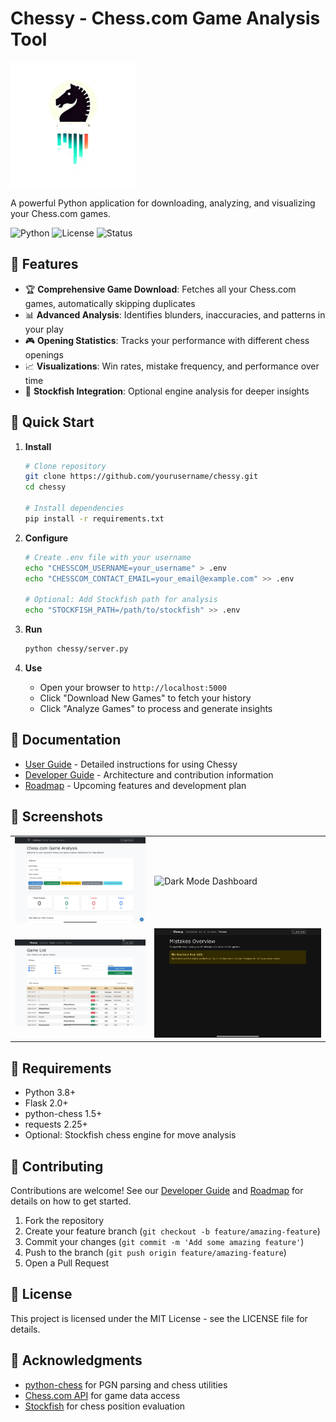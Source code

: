 # Chessy - Chess.com Game Analysis Tool

<img src="chessy/static/img/chessy_logo.png" alt="Chessy Logo" width="200">

A powerful Python application for downloading, analyzing, and visualizing your Chess.com games.

![Python](https://img.shields.io/badge/python-3.8+-blue.svg)
![License](https://img.shields.io/badge/license-MIT-green.svg)
![Status](https://img.shields.io/badge/status-alpha-orange.svg)

## 🔹 Features

- 🏆 **Comprehensive Game Download**: Fetches all your Chess.com games, automatically skipping duplicates
- 📊 **Advanced Analysis**: Identifies blunders, inaccuracies, and patterns in your play
- 🎮 **Opening Statistics**: Tracks your performance with different chess openings
- 📈 **Visualizations**: Win rates, mistake frequency, and performance over time
- 🎯 **Stockfish Integration**: Optional engine analysis for deeper insights

## 🔹 Quick Start

1. **Install**
   ```bash
   # Clone repository
   git clone https://github.com/yourusername/chessy.git
   cd chessy
   
   # Install dependencies
   pip install -r requirements.txt
   ```

2. **Configure**
   ```bash
   # Create .env file with your username
   echo "CHESSCOM_USERNAME=your_username" > .env
   echo "CHESSCOM_CONTACT_EMAIL=your_email@example.com" >> .env
   
   # Optional: Add Stockfish path for analysis
   echo "STOCKFISH_PATH=/path/to/stockfish" >> .env
   ```

3. **Run**
   ```bash
   python chessy/server.py
   ```

4. **Use**
   - Open your browser to `http://localhost:5000`
   - Click "Download New Games" to fetch your history
   - Click "Analyze Games" to process and generate insights

## 🔹 Documentation

- [User Guide](docs/USER_GUIDE.md) - Detailed instructions for using Chessy
- [Developer Guide](docs/DEVELOPER_GUIDE.md) - Architecture and contribution information
- [Roadmap](docs/ROADMAP.md) - Upcoming features and development plan

## 🔹 Screenshots

<table>
  <tr>
    <td><img src="chessy/static/img/dash.jpeg" alt="Dashboard" width="100%"/></td>
    <td><img src="chessy/docs/img/dashdark.jpeg" alt="Dark Mode Dashboard" width="100%"/></td>
  </tr>
  <tr>
    <td><img src="chessy/static/img/games.jpeg" alt="Game List" width="100%"/></td>
    <td><img src="chessy/static/img/mistakes.jpeg" alt="Mistake Analysis" width="100%"/></td>
  </tr>
</table>

## 🔹 Requirements

- Python 3.8+
- Flask 2.0+
- python-chess 1.5+
- requests 2.25+
- Optional: Stockfish chess engine for move analysis

## 🔹 Contributing

Contributions are welcome! See our [Developer Guide](docs/DEVELOPER_GUIDE.md) and [Roadmap](docs/ROADMAP.md) for details on how to get started.

1. Fork the repository
2. Create your feature branch (`git checkout -b feature/amazing-feature`)
3. Commit your changes (`git commit -m 'Add some amazing feature'`)
4. Push to the branch (`git push origin feature/amazing-feature`)
5. Open a Pull Request

## 🔹 License

This project is licensed under the MIT License - see the LICENSE file for details.

## 🔹 Acknowledgments

- [python-chess](https://python-chess.readthedocs.io/) for PGN parsing and chess utilities
- [Chess.com API](https://www.chess.com/news/view/published-data-api) for game data access
- [Stockfish](https://stockfishchess.org/) for chess position evaluation